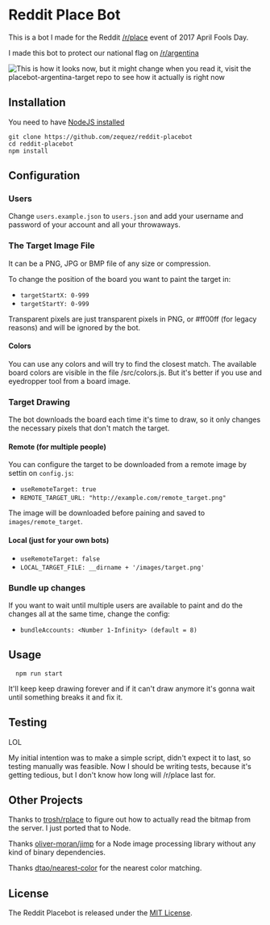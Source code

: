 # Reddit Place Bot

This is a bot I made for the Reddit [/r/place](https://www.reddit.com/r/place/) event of 2017 April Fools Day.

I made this bot to protect our national flag on [/r/argentina](https://www.reddit.com/r/argentina/)

![This is how it looks now, but it might change when you read it, visit the placebot-argentina-target repo to see how it actually is right now](https://raw.githubusercontent.com/Zequez/reddit-placebot/master/images/preview.png)

## Installation

You need to have [NodeJS installed](https://nodejs.org)

```
git clone https://github.com/zequez/reddit-placebot
cd reddit-placebot
npm install
```

## Configuration

### Users

Change `users.example.json` to `users.json` and add your username and password
of your account and all your throwaways.

### The Target Image File

It can be a PNG, JPG or BMP file of any size or compression.

To change the position of the board you want to paint the target in:

- `targetStartX: 0-999`
- `targetStartY: 0-999`

Transparent pixels are just transparent pixels in PNG, or #ff00ff (for legacy reasons)
and will be ignored by the bot.

#### Colors

You can use any colors and will try to find the closest match. The available
board colors are visible in the file /src/colors.js. But it's better if you use
and eyedropper tool from a board image.

### Target Drawing

The bot downloads the board each time it's time to draw, so it only changes
the necessary pixels that don't match the target.

#### Remote (for multiple people)

You can configure the target to be downloaded from a remote image by
settin on `config.js`:

- `useRemoteTarget: true`
- `REMOTE_TARGET_URL: "http://example.com/remote_target.png"`

The image will be downloaded before paining and saved to `images/remote_target`.

#### Local (just for your own bots)

- `useRemoteTarget: false`
- `LOCAL_TARGET_FILE: __dirname + '/images/target.png'`

### Bundle up changes

If you want to wait until multiple users are available to paint and do the
changes all at the same time, change the config:

- `bundleAccounts: <Number 1-Infinity> (default = 8)`

## Usage

```
  npm run start
```

It'll keep keep drawing forever and if it can't draw anymore it's gonna
wait until something breaks it and fix it.

## Testing

LOL

My initial intention was to make a simple script, didn't expect it to last, so
testing manually was feasible. Now I should be writing tests, because it's getting
tedious, but I don't know how long will /r/place last for.

## Other Projects

Thanks to [trosh/rplace](https://github.com/trosh/rplace) to figure out how to actually read the bitmap from the server. I just ported that to Node.

Thanks [oliver-moran/jimp](https://github.com/oliver-moran/jimp) for a Node image processing library
without any kind of binary dependencies.

Thanks [dtao/nearest-color](https://github.com/dtao/nearest-color) for the nearest
color matching.

## License

The Reddit Placebot is released under the [MIT License](http://www.opensource.org/licenses/MIT).
